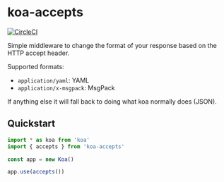 # koa-accepts

[![CircleCI](https://circleci.com/gh/radiosilence/koa-accepts.svg?style=shield)](https://circleci.com/gh/radiosilence/koa-accepts)

Simple middleware to change the format of your response based on the HTTP accept header.

Supported formats:

  * `application/yaml`: YAML
  * `application/x-msgpack`: MsgPack

If anything else it will fall back to doing what koa normally does (JSON).

## Quickstart

```ts
import * as koa from 'koa'
import { accepts } from 'koa-accepts'

const app = new Koa()

app.use(accepts())
```